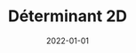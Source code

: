 ---
title: "Déterminant 2D"
collection: figures
permalink: /figures/determinant-2d
date: 2022-01-01
overleaf: 'https://www.overleaf.com/read/kmwfpsdnqggj'
img: "/images/figures/determinant-2d.png"
citation: ""
---